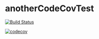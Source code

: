 # anotherCodeCovTest

[![Build Status](https://travis-ci.com/PracticeMelo/anotherCodeCovTest.svg?branch=main)](https://travis-ci.com/PracticeMelo/anotherCodeCovTest)

[![codecov](https://codecov.io/gh/PracticeMelo/anotherCodeCovTest/branch/main/graph/badge.svg?token=I3DVVS9146)](https://codecov.io/gh/PracticeMelo/anotherCodeCovTest)
